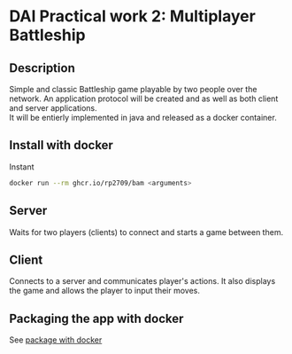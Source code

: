 # DAI Practical work 2: Multiplayer Battleship

## Description 
Simple and classic Battleship game playable by two people over the network.
An application protocol will be created and as well as both client and server applications.  
It will be entierly implemented in java and released as a docker container.

## Install with docker
Instant
```bash
docker run --rm ghcr.io/rp2709/bam <arguments>
```

## Server
Waits for two players (clients) to connect and starts a game between them.  

## Client
Connects to a server and communicates player's actions. It also displays the game and allows the player to input their moves.

## Packaging the app with docker
See [package with docker](./docker.md)